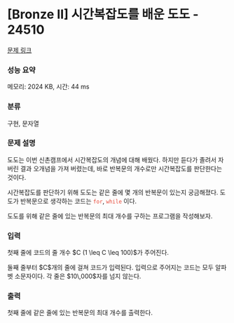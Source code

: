 # [Bronze II] 시간복잡도를 배운 도도 - 24510 

[문제 링크](https://www.acmicpc.net/problem/24510) 

### 성능 요약

메모리: 2024 KB, 시간: 44 ms

### 분류

구현, 문자열

### 문제 설명

<p>도도는 이번 신촌캠프에서 시간복잡도의 개념에 대해 배웠다. 하지만 듣다가 졸려서 자버린 결과 오개념을 가져 버렸는데, 바로 반복문의 개수로만 시간복잡도를 판단한다는 것이다. </p>

<p>시간복잡도를 판단하기 위해 도도는 같은 줄에 몇 개의 반복문이 있는지 궁금해졌다. 도도가 반복문으로 생각하는 코드는 <span style="color:#e74c3c;"><code>for</code></span>, <span style="color:#e74c3c;"><code>while</code></span> 이다. </p>

<p>도도를 위해 같은 줄에 있는 반복문의 최대 개수를 구하는 프로그램을 작성해보자.</p>

### 입력 

 <p>첫째 줄에 코드의 줄 개수 $C (1 \leq C \leq 100)$가 주어진다.</p>

<p>둘째 줄부터 $C$개의 줄에 걸쳐 코드가 입력된다. 입력으로 주어지는 코드는 모두 알파벳 소문자이다. 각 줄은 $10\,000$자를 넘지 않는다.</p>

### 출력 

 <p>첫째 줄에 같은 줄에 있는 반복문의 최대 개수를 출력한다.</p>

